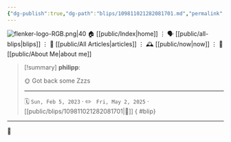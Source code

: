 ```yaml
---
{"dg-publish":true,"dg-path":"blips/109811021282081701.md","permalink":"/blips/109811021282081701/","title":"philipp on mastodon @ 2023-02-05"}
---
```



<div class="transclusion internal-embed is-loaded"><div class="markdown-embed">




![flenker-logo-RGB.png|40](/img/user/attachments/flenker-logo-RGB.png)
🏠 [[public/Index\|home]]  ⋮ 🗣️ [[public/all-blips\|blips]] ⋮  📝 [[public/All Articles\|articles]]  ⋮ 🕰️ [[public/now\|now]] ⋮ 🪪 [[public/About Me\|about me]]


</div></div>


> [!summary] **philipp**:
>
> 🌞 Got back some Zzzs
> - - -
>
> 🗓️ <code>Sun, Feb 5, 2023</code>  · ✏️ <code> Fri, May 2, 2025</code>  · [[public/blips/109811021282081701\|🔗]]
{ #blip}


- - -

 👾
